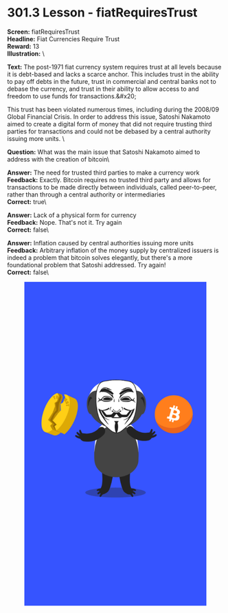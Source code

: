 # 301.3 Lesson - fiatRequiresTrust

**Screen:** fiatRequiresTrust\
**Headline:** Fiat Currencies Require Trust\
**Reward:** 13\
**Illustration:** \

**Text:** The post-1971 fiat currency system requires trust at all levels because it is debt-based and lacks a scarce anchor. This includes trust in the ability to pay off debts in the future, trust in commercial and central banks not to debase the currency, and trust in their ability to allow access to and freedom to use funds for transactions.&amp;#x20;

This trust has been violated numerous times, including during the 2008/09 Global Financial Crisis. In order to address this issue, Satoshi Nakamoto aimed to create a digital form of money that did not require trusting third parties for transactions and could not be debased by a central authority issuing more units.
\

**Question:** What was the main issue that Satoshi Nakamoto aimed to address with the creation of bitcoin\

**Answer:** The need for trusted third parties to make a currency work\
**Feedback:** Exactly. Bitcoin requires no trusted third party and allows for transactions to be made directly between individuals, called peer-to-peer, rather than through a central authority or intermediaries\
**Correct:** true\

**Answer:** Lack of a physical form for currency\
**Feedback:** Nope. That&#x27;s not it. Try again\
**Correct:** false\

**Answer:** Inflation caused by central authorities issuing more units\
**Feedback:** Arbitrary inflation of the money supply by centralized issuers is indeed a problem that bitcoin solves elegantly, but there&#x27;s a more foundational problem that Satoshi addressed. Try again!\
**Correct:** false\


<figure><img src="../.gitbook/assets/301-03.png" alt=""><figcaption></figcaption></figure>

